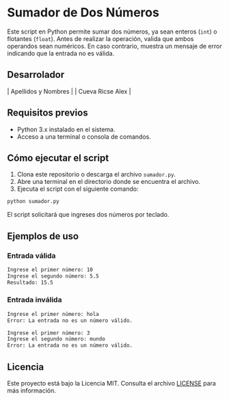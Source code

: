 # Sumador de Dos Números

Este script en Python permite sumar dos números, ya sean enteros (`int`) o flotantes (`float`). Antes de realizar la operación, valida que ambos operandos sean numéricos. En caso contrario, muestra un mensaje de error indicando que la entrada no es válida.

## Desarrolador
| Apellidos y Nombres |
| Cueva Ricse Alex |

## Requisitos previos

- Python 3.x instalado en el sistema.
- Acceso a una terminal o consola de comandos.

## Cómo ejecutar el script

1. Clona este repositorio o descarga el archivo `sumador.py`.
2. Abre una terminal en el directorio donde se encuentra el archivo.
3. Ejecuta el script con el siguiente comando:

```bash
python sumador.py
```

El script solicitará que ingreses dos números por teclado.

## Ejemplos de uso

### Entrada válida

```bash
Ingrese el primer número: 10  
Ingrese el segundo número: 5.5  
Resultado: 15.5
```

### Entrada inválida

```bash
Ingrese el primer número: hola  
Error: La entrada no es un número válido.
```

```bash
Ingrese el primer número: 3  
Ingrese el segundo número: mundo  
Error: La entrada no es un número válido.
```

## Licencia

Este proyecto está bajo la Licencia MIT. Consulta el archivo [LICENSE](LICENSE) para más información.
```


